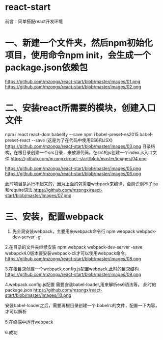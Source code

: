 # react-start
前言：简单搭配react开发环境

# 一、新建一个文件夹，然后npm初始化项目，使用命令npm init，会生成一个package.json依赖包

https://github.com/mzongx/react-start/blob/master/images/01.png
https://github.com/mzongx/react-start/blob/master/images/02.png
# 二、安装react所需要的模块，创建入口文件
npm i react react-dom babelify --save
npm i babel-preset-es2015 babel-preset-react --save (这是为了在代码中使用ES6和JSX)
https://github.com/mzongx/react-start/blob/master/images/03.png
目录结构，在根目录创建一个src目录，来放源代码，在src的js创建一个index.js入口文件
https://github.com/mzongx/react-start/blob/master/images/04.png

https://github.com/mzongx/react-start/blob/master/images/05.png
https://github.com/mzongx/react-start/blob/master/images/06.png

此时项目是运行不起来的，因为上面的包需要webpack来编译，否则识别不了jsx和require语法
https://github.com/mzongx/react-start/blob/master/images/07.png

# 三、安装，配置webpack
1. 先全局安装webpack，主要用来webpack命令行
npm webpack webpack-dev-server -g

2.在目录的文件夹继续安装
npm webpack webpack-dev-server -save
webapck4.0版本要安装webpack-cli才可以使用webpack命令。
https://github.com/mzongx/react-start/blob/master/images/08.png

3.在根目录创建一个webpack.config.js配置webpack,此时的目录结构
https://github.com/mzongx/react-start/blob/master/images/09.png

4.webpack.config.js配置
需要安装babel-loader,用来解析es6语法等，
此时的package.json
https://github.com/mzongx/react-start/blob/master/images/10.png

安装babel-loader之后，需要再根目录创建一个.babelrc的文件，配置一下内容，才可以解析




5.在终端中运行webpack


6.成功

